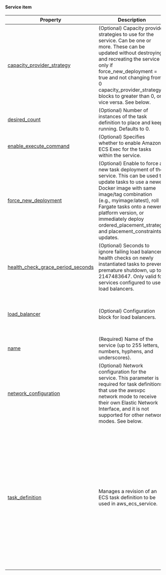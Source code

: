 #### Service item

| Property | Description | Type |
|----------|-------------|------|
| <a name="input_capacity_provider_strategy"></a> [capacity\_provider\_strategy](#input\_capacity\_provider\_strategy) | (Optional) Capacity provider strategies to use for the service. Can be one or more. These can be updated without destroying and recreating the service only if force\_new\_deployment = true and not changing from 0 capacity\_provider\_strategy blocks to greater than 0, or vice versa. See below. | <pre>optional(list(object({<br>    capacity_provider = string<br>    weight            = string<br>    base              = optional(string)<br>  })), [])</pre> |
| <a name="input_desired_count"></a> [desired\_count](#input\_desired\_count) | (Optional) Number of instances of the task definition to place and keep running. Defaults to 0. | `number` |
| <a name="input_enable_execute_command"></a> [enable\_execute\_command](#input\_enable\_execute\_command) | (Optional) Specifies whether to enable Amazon ECS Exec for the tasks within the service. | `optional(bool, false)` |
| <a name="input_force_new_deployment"></a> [force\_new\_deployment](#input\_force\_new\_deployment) | (Optional) Enable to force a new task deployment of the service. This can be used to update tasks to use a newer Docker image with same image/tag combination (e.g., myimage:latest), roll Fargate tasks onto a newer platform version, or immediately deploy ordered\_placement\_strategy and placement\_constraints updates. | `optional(bool, false)` |
| <a name="input_health_check_grace_period_seconds"></a> [health\_check\_grace\_period\_seconds](#input\_health\_check\_grace\_period\_seconds) | (Optional) Seconds to ignore failing load balancer health checks on newly instantiated tasks to prevent premature shutdown, up to 2147483647. Only valid for services configured to use load balancers. | `optional(number)` |
| <a name="input_load_balancer"></a> [load\_balancer](#input\_load\_balancer) | (Optional) Configuration block for load balancers. | <pre>optional(list(object({<br>    target_group_arn = string<br>    container_name   = string<br>    container_port   = string<br>  })), [])</pre> |
| <a name="input_name"></a> [name](#input\_name) | (Required) Name of the service (up to 255 letters, numbers, hyphens, and underscores). | `string` |
| <a name="input_network_configuration"></a> [network\_configuration](#input\_network\_configuration) | (Optional) Network configuration for the service. This parameter is required for task definitions that use the awsvpc network mode to receive their own Elastic Network Interface, and it is not supported for other network modes. See below. | <pre>object({<br>    assign_public_ip = bool<br>    subnets          = list(string)<br>    security_groups  = list(string)<br>  })</pre> |
| <a name="input_task_definition"></a> [task\_definition](#input\_task\_definition) | Manages a revision of an ECS task definition to be used in aws\_ecs\_service. | <pre>object({<br>    family                = string<br>    container_definitions = string<br>    task_role_arn         = optional(string)<br>    execution_role_arn    = optional(string)<br>    memory                = string<br>    cpu                   = string<br>    ephemeral_storage     = optional(string)<br>    efs_volumes = optional(list(object({<br>      name = string<br>      efs_volume_configuration = object({<br>        file_system_id     = string<br>        root_directory     = optional(string)<br>        transit_encryption = optional(string)<br>      })<br>      })<br>    ), [])<br>    bind_mount_volumes = optional(list(object({<br>      name = string<br>    })), [])<br>  })</pre> |

